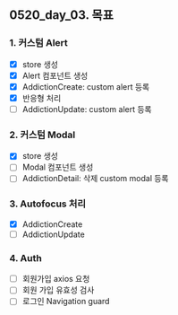 ## 0520_day_03. 목표

### 1. 커스텀 Alert

- [x] store 생성
- [x] Alert 컴포넌트 생성
- [x] AddictionCreate: custom alert 등록
- [x] 반응형 처리
- [ ] AddictionUpdate: custom alert 등록

### 2. 커스텀 Modal

- [x] store 생성
- [ ] Modal 컴포넌트 생성
- [ ] AddictionDetail: 삭제 custom modal 등록

### 3. Autofocus 처리

- [x] AddictionCreate
- [ ] AddictionUpdate

### 4. Auth

- [ ] 회원가입 axios 요청
- [ ] 회원 가입 유효성 검사
- [ ] 로그인 Navigation guard
